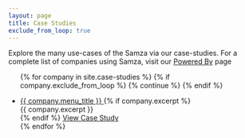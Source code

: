 ```yaml
---
layout: page
title: Case Studies
exclude_from_loop: true
---
```

<!--
   Licensed to the Apache Software Foundation (ASF) under one or more
   contributor license agreements.  See the NOTICE file distributed with
   this work for additional information regarding copyright ownership.
   The ASF licenses this file to You under the Apache License, Version 2.0
   (the "License"); you may not use this file except in compliance with
   the License.  You may obtain a copy of the License at

       http://www.apache.org/licenses/LICENSE-2.0

   Unless required by applicable law or agreed to in writing, software
   distributed under the License is distributed on an "AS IS" BASIS,
   WITHOUT WARRANTIES OR CONDITIONS OF ANY KIND, either express or implied.
   See the License for the specific language governing permissions and
   limitations under the License.
-->

Explore the many use-cases of the Samza via our case-studies. For a complete list of companies using Samza, visit our <a href="/powered-by/">Powered By</a> page

<ul class="case-studies">

  {% for company in site.case-studies %}
    {% if company.exclude_from_loop %}
        {% continue %}
    {% endif %}
    <li>
      <a href="{{ company.url }}" title="{{ company.menu_title }}">
        <span style="background-image: url('https://logo.clearbit.com/{{ company.study_domain }}?size=256');"></span>
      </a>
      <div class="study-detail">
        <a href="https://{{ company.study_domain }}" class="external-link" rel="nofollow">
          <i class="icon ion-md-share-alt"></i> {{ company.menu_title }}
        </a>
        {% if company.excerpt %}
        <div class="study-description">
        {{ company.excerpt }}
        </div>
        {% endif %}
        <a class="btn" href="{{ company.url }}">View Case Study</a>
      </div>
    </li>
  {% endfor %}

</ul>